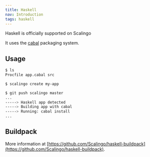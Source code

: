 ```yaml
---
title: Haskell
nav: Introduction
tags: haskell
---
```


Haskell is officially supported on Scalingo

It uses the [cabal](https://www.haskell.org/cabal/) packaging system.

## Usage

```bash
$ ls
Procfile app.cabal src

$ scalingo create my-app

$ git push scalingo master
...
-----> Haskell app detected
-----> Building app with cabal
-----> Running: cabal install
...
```

## Buildpack

More information at [https://github.com/Scalingo/haskell-buildpack](https://github.com/Scalingo/haskell-buildpack).
